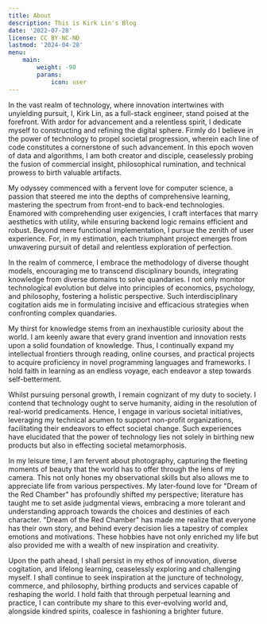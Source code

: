 ```yaml
---
title: About
description: This is Kirk Lin's Blog
date: '2022-07-28'
license: CC BY-NC-ND
lastmod: '2024-04-28'
menu:
    main: 
        weight: -90
        params:
            icon: user
---
```


In the vast realm of technology, where innovation intertwines with unyielding pursuit, I, Kirk Lin, as a full-stack engineer, stand poised at the forefront. With ardor for advancement and a relentless spirit, I dedicate myself to constructing and refining the digital sphere. Firmly do I believe in the power of technology to propel societal progression, wherein each line of code constitutes a cornerstone of such advancement. In this epoch woven of data and algorithms, I am both creator and disciple, ceaselessly probing the fusion of commercial insight, philosophical rumination, and technical prowess to birth valuable artifacts.

My odyssey commenced with a fervent love for computer science, a passion that steered me into the depths of comprehensive learning, mastering the spectrum from front-end to back-end technologies. Enamored with comprehending user exigencies, I craft interfaces that marry aesthetics with utility, while ensuring backend logic remains efficient and robust. Beyond mere functional implementation, I pursue the zenith of user experience. For, in my estimation, each triumphant project emerges from unwavering pursuit of detail and relentless exploration of perfection.

In the realm of commerce, I embrace the methodology of diverse thought models, encouraging me to transcend disciplinary bounds, integrating knowledge from diverse domains to solve quandaries. I not only monitor technological evolution but delve into principles of economics, psychology, and philosophy, fostering a holistic perspective. Such interdisciplinary cogitation aids me in formulating incisive and efficacious strategies when confronting complex quandaries.

My thirst for knowledge stems from an inexhaustible curiosity about the world. I am keenly aware that every grand invention and innovation rests upon a solid foundation of knowledge. Thus, I continually expand my intellectual frontiers through reading, online courses, and practical projects to acquire proficiency in novel programming languages and frameworks. I hold faith in learning as an endless voyage, each endeavor a step towards self-betterment.

Whilst pursuing personal growth, I remain cognizant of my duty to society. I contend that technology ought to serve humanity, aiding in the resolution of real-world predicaments. Hence, I engage in various societal initiatives, leveraging my technical acumen to support non-profit organizations, facilitating their endeavors to effect societal change. Such experiences have elucidated that the power of technology lies not solely in birthing new products but also in effecting societal metamorphosis.

In my leisure time, I am fervent about photography, capturing the fleeting moments of beauty that the world has to offer through the lens of my camera. This not only hones my observational skills but also allows me to appreciate life from various perspectives. My later-found love for "Dream of the Red Chamber" has profoundly shifted my perspective; literature has taught me to set aside judgmental views, embracing a more tolerant and understanding approach towards the choices and destinies of each character. "Dream of the Red Chamber" has made me realize that everyone has their own story, and behind every decision lies a tapestry of complex emotions and motivations. These hobbies have not only enriched my life but also provided me with a wealth of new inspiration and creativity.

Upon the path ahead, I shall persist in my ethos of innovation, diverse cogitation, and lifelong learning, ceaselessly exploring and challenging myself. I shall continue to seek inspiration at the juncture of technology, commerce, and philosophy, birthing products and services capable of reshaping the world. I hold faith that through perpetual learning and practice, I can contribute my share to this ever-evolving world and, alongside kindred spirits, coalesce in fashioning a brighter future.
